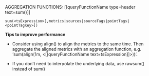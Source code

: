 AGGREGATION FUNCTIONS: [[queryFunctionName type=header text=sum()]]

`sum(<tsExpression>[,metrics|sources|sourceTags|pointTags|<pointTagKey>])`

**Tips to improve performance**
- Consider using align() to align the metrics to the same time. Then aggregate the aligned metrics with an aggregation function, e.g. ‘sum(align(1m, <[[queryFunctionName text=tsExpression]]>))’.

- If you don’t need to interpolate the underlying data, use rawsum() instead of sum()